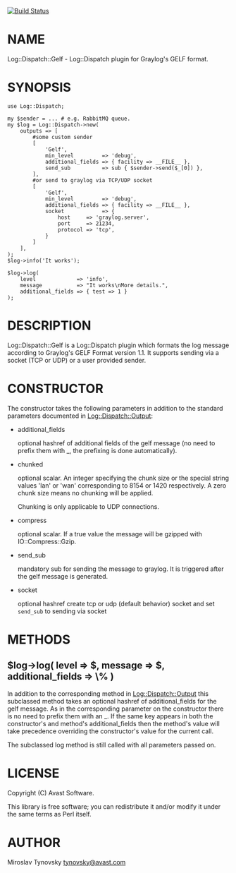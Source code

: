 [![Build Status](https://travis-ci.org/avast/log-dispatch-gelf.svg?branch=master)](https://travis-ci.org/avast/log-dispatch-gelf)
# NAME

Log::Dispatch::Gelf - Log::Dispatch plugin for Graylog's GELF format.

# SYNOPSIS

    use Log::Dispatch;

    my $sender = ... # e.g. RabbitMQ queue.
    my $log = Log::Dispatch->new(
        outputs => [ 
            #some custom sender
            [
                'Gelf',
                min_level         => 'debug',
                additional_fields => { facility => __FILE__ },
                send_sub          => sub { $sender->send($_[0]) },
            ],
            #or send to graylog via TCP/UDP socket
            [
                'Gelf',
                min_level         => 'debug',
                additional_fields => { facility => __FILE__ },
                socket            => {
                    host     => 'graylog.server',
                    port     => 21234,
                    protocol => 'tcp',
                }
            ]
        ],
    );
    $log->info('It works');

    $log->log(
        level             => 'info',
        message           => "It works\nMore details.",
        additional_fields => { test => 1 }
    );

# DESCRIPTION

Log::Dispatch::Gelf is a Log::Dispatch plugin which formats the log message
according to Graylog's GELF Format version 1.1. It supports sending via a
socket (TCP or UDP) or a user provided sender.

# CONSTRUCTOR

The constructor takes the following parameters in addition to the standard
parameters documented in [Log::Dispatch::Output](https://metacpan.org/pod/Log::Dispatch::Output):

- additional\_fields

    optional hashref of additional fields of the gelf message (no need to prefix
    them with \_, the prefixing is done automatically).

- chunked

    optional scalar. An integer specifying the chunk size or the special
    string values 'lan' or 'wan' corresponding to 8154 or 1420 respectively.
    A zero chunk size means no chunking will be applied.

    Chunking is only applicable to UDP connections.

- compress

    optional scalar. If a true value the message will be gzipped with
    IO::Compress::Gzip.

- send\_sub

    mandatory sub for sending the message to graylog. It is triggered after the
    gelf message is generated.

- socket

    optional hashref create tcp or udp (default behavior) socket and set
    `send_sub` to sending via socket

# METHODS

## $log->log( level => $, message => $, additional\_fields => \\% )

In addition to the corresponding method in [Log::Dispatch::Output](https://metacpan.org/pod/Log::Dispatch::Output) this
subclassed method takes an optional hashref of additional\_fields for the
gelf message. As in the corresponding parameter on the constructor there is
no need to prefix them with an \_. If the same key appears in both the
constructor's and method's additional\_fields then the method's value will
take precedence overriding the constructor's value for the current call.

The subclassed log method is still called with all parameters passed on.

# LICENSE

Copyright (C) Avast Software.

This library is free software; you can redistribute it and/or modify
it under the same terms as Perl itself.

# AUTHOR

Miroslav Tynovsky <tynovsky@avast.com>
